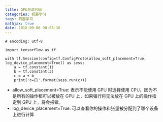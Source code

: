 ```yaml
---
title: GPU测试代码
categories: 机器学习
tags: 机器学习
mathjax: true
date: 2018-09-06 00:53:10
---
```


```
# encoding: utf-8

import tensorflow as tf

with tf.Session(config=tf.ConfigProto(allow_soft_placement=True, log_device_placement=True)) as sess:
    a = tf.constant(1)
    b = tf.constant(3)
    c = a + b
    print('c={}'.format(sess.run(c)))
```


- allow_soft_placement=True: 表示不能使用 GPU 时选择使用 CPU，因为不是所有的操作都可以被放在 GPU 上，如果强行将无法放在 GPU 上的操作指定到 GPU 上，将会报错。
- log_device_placement=True: 可以查看你的操作和张量被分配到了哪个设备上进行计算

